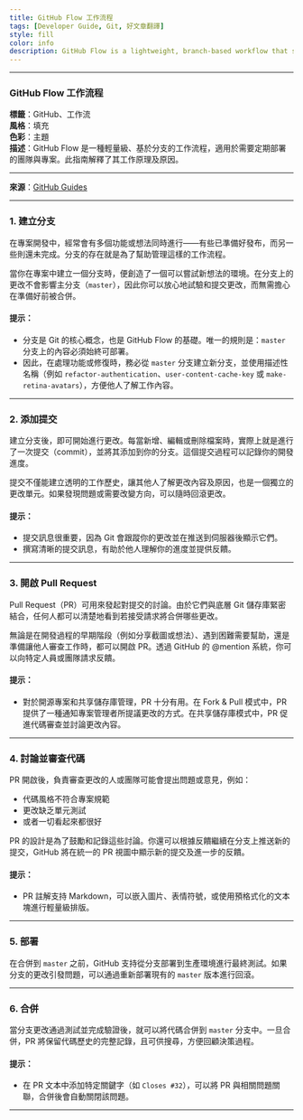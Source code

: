 ```yaml
---
title: GitHub Flow 工作流程
tags: [Developer Guide, Git, 好文章翻譯]
style: fill
color: info
description: GitHub Flow is a lightweight, branch-based workflow that supports teams and projects where deployments are made regularly. This guide explains how and why GitHub Flow works.
---
```


---

### **GitHub Flow 工作流程**

**標籤**：GitHub、工作流  
**風格**：填充  
**色彩**：主題  
**描述**：GitHub Flow 是一種輕量級、基於分支的工作流程，適用於需要定期部署的團隊與專案。此指南解釋了其工作原理及原因。

---

**來源**：[GitHub Guides](https://guides.github.com/introduction/flow/)

---

### **1. 建立分支**

在專案開發中，經常會有多個功能或想法同時進行——有些已準備好發布，而另一些則還未完成。分支的存在就是為了幫助管理這樣的工作流程。

當你在專案中建立一個分支時，便創造了一個可以嘗試新想法的環境。在分支上的更改不會影響主分支（`master`），因此你可以放心地試驗和提交更改，而無需擔心在準備好前被合併。

#### **提示：**

- 分支是 Git 的核心概念，也是 GitHub Flow 的基礎。唯一的規則是：`master` 分支上的內容必須始終可部署。
- 因此，在處理功能或修復時，務必從 `master` 分支建立新分支，並使用描述性名稱（例如 `refactor-authentication`、`user-content-cache-key` 或 `make-retina-avatars`），方便他人了解工作內容。

---

### **2. 添加提交**

建立分支後，即可開始進行更改。每當新增、編輯或刪除檔案時，實際上就是進行了一次提交（commit），並將其添加到你的分支。這個提交過程可以記錄你的開發進度。

提交不僅能建立透明的工作歷史，讓其他人了解更改內容及原因，也是一個獨立的更改單元。如果發現問題或需要改變方向，可以隨時回滾更改。

#### **提示：**

- 提交訊息很重要，因為 Git 會跟蹤你的更改並在推送到伺服器後顯示它們。
- 撰寫清晰的提交訊息，有助於他人理解你的進度並提供反饋。

---

### **3. 開啟 Pull Request**

Pull Request（PR）可用來發起對提交的討論。由於它們與底層 Git 儲存庫緊密結合，任何人都可以清楚地看到若接受請求將合併哪些更改。

無論是在開發過程的早期階段（例如分享截圖或想法）、遇到困難需要幫助，還是準備讓他人審查工作時，都可以開啟 PR。透過 GitHub 的 @mention 系統，你可以向特定人員或團隊請求反饋。

#### **提示：**

- 對於開源專案和共享儲存庫管理，PR 十分有用。在 Fork & Pull 模式中，PR 提供了一種通知專案管理者所提議更改的方式。在共享儲存庫模式中，PR 促進代碼審查並討論更改內容。

---

### **4. 討論並審查代碼**

PR 開啟後，負責審查更改的人或團隊可能會提出問題或意見，例如：

- 代碼風格不符合專案規範
- 更改缺乏單元測試
- 或者一切看起來都很好

PR 的設計是為了鼓勵和記錄這些討論。你還可以根據反饋繼續在分支上推送新的提交，GitHub 將在統一的 PR 視圖中顯示新的提交及進一步的反饋。

#### **提示：**

- PR 註解支持 Markdown，可以嵌入圖片、表情符號，或使用預格式化的文本塊進行輕量級排版。

---

### **5. 部署**

在合併到 `master` 之前，GitHub 支持從分支部署到生產環境進行最終測試。如果分支的更改引發問題，可以通過重新部署現有的 `master` 版本進行回滾。

---

### **6. 合併**

當分支更改通過測試並完成驗證後，就可以將代碼合併到 `master` 分支中。一旦合併，PR 將保留代碼歷史的完整記錄，且可供搜尋，方便回顧決策過程。

#### **提示：**

- 在 PR 文本中添加特定關鍵字（如 `Closes #32`），可以將 PR 與相關問題關聯，合併後會自動關閉該問題。

---

